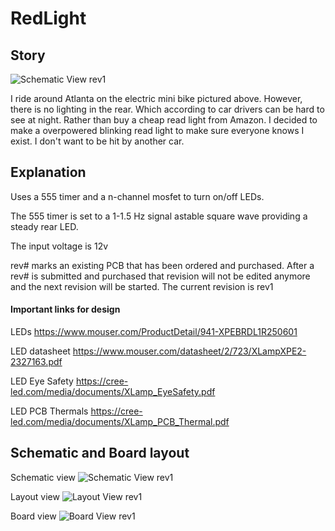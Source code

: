 # RedLight

## Story

![Schematic View rev1](https://github.com/chuy4ever/RedLight/blob/main/ebikev2.gif?raw=true)

I ride around Atlanta on the electric mini bike pictured above. However, there is no lighting in the rear. Which according to car drivers can be hard to see at night. Rather than buy a cheap read light from Amazon. I decided to make a overpowered blinking read light to make sure everyone knows I exist. I don't want to be hit by another car.

## Explanation

Uses a 555 timer and a n-channel mosfet to turn on/off LEDs.

The 555 timer is set to a 1-1.5 Hz signal astable square wave providing a steady rear LED.

The input voltage is 12v

rev# marks an existing PCB that has been ordered and purchased. After a rev# is submitted and purchased that revision will not be edited anymore and the next revision will be started. The current revision is rev1

#### Important links for design

LEDs
https://www.mouser.com/ProductDetail/941-XPEBRDL1R250601

LED datasheet
https://www.mouser.com/datasheet/2/723/XLampXPE2-2327163.pdf

LED Eye Safety
https://cree-led.com/media/documents/XLamp_EyeSafety.pdf

LED PCB Thermals
https://cree-led.com/media/documents/XLamp_PCB_Thermal.pdf

## Schematic and Board layout

Schematic view
![Schematic View rev1](https://github.com/chuy4ever/RedLight/blob/main/overpoweredRedLightSchematic.png?raw=true)

Layout view
![Layout View rev1](https://github.com/chuy4ever/RedLight/blob/main/overpoweredRedLightLayout.png?raw=true)

Board view
![Board View rev1](https://github.com/chuy4ever/RedLight/blob/main/overpoweredRedLightBoard2.png?raw=true)
